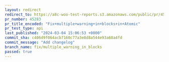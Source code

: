 ```yaml
---
layout: redirect
redirect_to: https://a8c-woo-test-reports.s3.amazonaws.com/public/pr/45283/api/index.html
pr_number: 45283
pr_title_encoded: "Fix+multiple+warning+in+blocks+in+Atomic"
pr_test_type: api
last_published: "2024-03-04 15:06:53 +0000"
commit_sha: c406d9f064acb7160c77a3e8d8a544e93a68a4fd
commit_message: "Add changelog"
branch_name: fix/multiple_warning_in_blocks
passed: true
---
```

